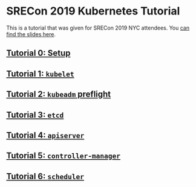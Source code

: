 # SRECon 2019 Kubernetes Tutorial

This is a tutorial that was given for SRECon 2019 NYC attendees.
You [can find the slides here](Kubernetes%20from%20a%20Cake%20Mix.pdf).

## [Tutorial 0: Setup](tutorial0.md)

## [Tutorial 1: `kubelet`](tutorial1.md)

## [Tutorial 2: `kubeadm` preflight](tutorial2.md)

## [Tutorial 3: `etcd`](tutorial3.md)

## [Tutorial 4: `apiserver`](tutorial4.md)

## [Tutorial 5: `controller-manager`](tutorial5.md)

## [Tutorial 6: `scheduler`](tutorial6.md)
